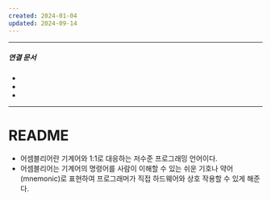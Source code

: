 ```yaml
---
created: 2024-01-04
updated: 2024-09-14
---
```


----
##### 연결 문서

- 
- 
- 
---

# **README**

- 어셈블리어란 기계어와 1:1로 대응하는 저수준 프로그래밍 언어이다. 
- 어셈블리어는 기계어의 명령어를 사람이 이해할 수 있는 쉬운 기호나 약어(mnemonic)로 표현하여 프로그래머가 
  직접 하드웨어와 상호 작용할 수 있게 해준다.
  